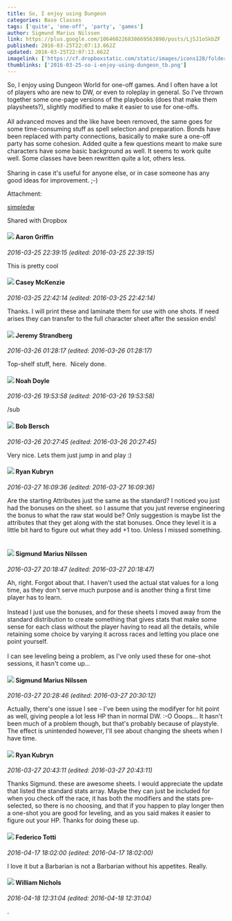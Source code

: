 ```yaml
---
title: So, I enjoy using Dungeon
categories: Base Classes
tags: ['quite', 'one-off', 'party', 'games']
author: Sigmund Marius Nilssen
link: https://plus.google.com/106460226838669563890/posts/LjSJ1oSkbZF
published: 2016-03-25T22:07:13.662Z
updated: 2016-03-25T22:07:13.662Z
imagelink: ['https://cf.dropboxstatic.com/static/images/icons128/folder_dropbox.png']
thumblinks: ['2016-03-25-so-i-enjoy-using-dungeon_tb.png']
---
```


So, I enjoy using Dungeon World for one-off games. And I often have a lot of players who are new to DW, or even to roleplay in general. So I&#39;ve thrown together some one-page versions of the playbooks (does that make them playsheets?), slightly modified to make it easier to use for one-offs. <br /><br />All advanced moves and the like have been removed, the same goes for some time-consuming stuff as spell selection and preparation. Bonds have been replaced with party connections, basically to make sure a one-off party has some cohesion. Added quite a few questions meant to make sure characters have some basic background as well. It seems to work quite well. Some classes have been rewritten quite a lot, others less.<br /><br />Sharing in case it&#39;s useful for anyone else, or in case someone has any good ideas for improvement. ;-)


Attachment:

<a href='https://www.dropbox.com/sh/irxxdiipf0xgjtq/AABzTDKxpIxB__I3HXGpHxypa?dl=0'>simpledw</a>


Shared with Dropbox
<div id='comment z12jdz0ozov3j3yvp22etlcizlynfzq2w'>
  <h4><img src='{{site.baseurl}}//images/avatars/103667855585775066713_photo.jpg'> Aaron Griffin</h4>
      <p><cite>2016-03-25 22:39:15 (edited: 2016-03-25 22:39:15)</cite></p>
        <p>This is pretty cool</p>
</div>
        

<div id='comment z12jdz0ozov3j3yvp22etlcizlynfzq2w'>
  <h4><img src='{{site.baseurl}}//images/avatars/107341309298688522790_photo.jpg'> Casey McKenzie</h4>
      <p><cite>2016-03-25 22:42:14 (edited: 2016-03-25 22:42:14)</cite></p>
        <p>Thanks.  I will print these and laminate them for use with one shots.  If  need arises they can transfer to the full character sheet after the session ends!</p>
</div>
        

<div id='comment z12jdz0ozov3j3yvp22etlcizlynfzq2w'>
  <h4><img src='{{site.baseurl}}//images/avatars/102595580176380683252_photo.jpg'> Jeremy Strandberg</h4>
      <p><cite>2016-03-26 01:28:17 (edited: 2016-03-26 01:28:17)</cite></p>
        <p>Top-shelf stuff, here.  Nicely done.  </p>
</div>
        

<div id='comment z12jdz0ozov3j3yvp22etlcizlynfzq2w'>
  <h4><img src='{{site.baseurl}}//images/avatars/101839266027576018089_photo.jpg'> Noah Doyle</h4>
      <p><cite>2016-03-26 19:53:58 (edited: 2016-03-26 19:53:58)</cite></p>
        <p>/sub</p>
</div>
        

<div id='comment z12jdz0ozov3j3yvp22etlcizlynfzq2w'>
  <h4><img src='{{site.baseurl}}//images/avatars/104114416005078040484_photo.jpg'> Bob Bersch</h4>
      <p><cite>2016-03-26 20:27:45 (edited: 2016-03-26 20:27:45)</cite></p>
        <p>Very nice. Lets them just jump in and play :)</p>
</div>
        

<div id='comment z12jdz0ozov3j3yvp22etlcizlynfzq2w'>
  <h4><img src='{{site.baseurl}}//images/avatars/111163092555533971925_photo.jpg'> Ryan Kubryn</h4>
      <p><cite>2016-03-27 16:09:36 (edited: 2016-03-27 16:09:36)</cite></p>
        <p>Are the starting Attributes just the same as the standard? I noticed you just had the bonuses on the sheet. so I assume that you just reverse engineering the bonus to what the raw stat would be? Only suggestion is maybe list the attributes that they get along with the stat bonuses. Once they level it is a little bit hard to figure out what they add +1 too. Unless I missed something.  </p>
</div>
        

<div id='comment z12jdz0ozov3j3yvp22etlcizlynfzq2w'>
  <h4><img src='{{site.baseurl}}//images/avatars/106460226838669563890_photo.jpg'> Sigmund Marius Nilssen</h4>
      <p><cite>2016-03-27 20:18:47 (edited: 2016-03-27 20:18:47)</cite></p>
        <p>Ah, right. Forgot about that. I haven&#39;t used the actual stat values for a long time, as they don&#39;t serve much purpose and is another thing a first time player has to learn.<br /><br />Instead I just use the bonuses, and for these sheets I moved away from the standard distribution to create something that gives stats that make some sense for each class without the player having to read all the details, while retaining some choice by varying it across races and letting you place one point yourself. <br /><br />I can see leveling being a problem, as I&#39;ve only used these for one-shot sessions, it hasn&#39;t come up...</p>
</div>
        

<div id='comment z12jdz0ozov3j3yvp22etlcizlynfzq2w'>
  <h4><img src='{{site.baseurl}}//images/avatars/106460226838669563890_photo.jpg'> Sigmund Marius Nilssen</h4>
      <p><cite>2016-03-27 20:28:46 (edited: 2016-03-27 20:30:12)</cite></p>
        <p>Actually, there&#39;s one issue I see - I&#39;ve been using the modifyer for hit point as well, giving people a lot less HP than in normal DW. :-O Ooops... It hasn&#39;t been much of a problem though, but that&#39;s probably because of playstyle. The effect is unintended however, I&#39;ll see about changing the sheets when I have time.</p>
</div>
        

<div id='comment z12jdz0ozov3j3yvp22etlcizlynfzq2w'>
  <h4><img src='{{site.baseurl}}//images/avatars/111163092555533971925_photo.jpg'> Ryan Kubryn</h4>
      <p><cite>2016-03-27 20:43:11 (edited: 2016-03-27 20:43:11)</cite></p>
        <p>Thanks Sigmund. these are awesome sheets. I would appreciate the update that listed the standard stats array. Maybe they can just be included for when you check off the race, it has both the modifiers and the stats pre-selected, so there is no choosing, and that if you happen to play longer then a one-shot you are good for leveling, and as you said makes it easier to figure out your HP. Thanks for doing these up.</p>
</div>
        

<div id='comment z12jdz0ozov3j3yvp22etlcizlynfzq2w'>
  <h4><img src='{{site.baseurl}}//images/avatars/107856407801195298606_photo.jpg'> Federico Totti</h4>
      <p><cite>2016-04-17 18:02:00 (edited: 2016-04-17 18:02:00)</cite></p>
        <p>I love it but a Barbarian is not a Barbarian without his appetites. Really.</p>
</div>
        

<div id='comment z12jdz0ozov3j3yvp22etlcizlynfzq2w'>
  <h4><img src='{{site.baseurl}}//images/avatars/116087077877793003074_photo.jpg'> William Nichols</h4>
      <p><cite>2016-04-18 12:31:04 (edited: 2016-04-18 12:31:04)</cite></p>
        <p>.</p>
</div>
        